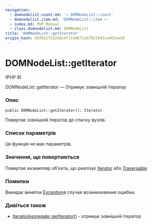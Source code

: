 ```yaml
---
navigation:
  - domnodelist.count.md: '« DOMNodeList::count'
  - domnodelist.item.md: 'DOMNodeList::item »'
  - index.md: PHP Manual
  - class.domnodelist.md: DOMNodeList
title: 'DOMNodeList::getIterator'
origin_hash: ddf652f5224dc9f1fa9671347921941ca401ea50
---
```

# DOMNodeList::getIterator

(PHP 8)

DOMNodeList::getIterator — Отримує зовнішній ітератор

### Опис

```methodsynopsis
public DOMNodeList::getIterator(): Iterator
```

Повертає зовнішній ітератор до списку вузлів.

### Список параметрів

Ця функція не має параметрів.

### Значення, що повертаються

Повертає екземпляр об'єкта, що реалізує [Iterator](class.iterator.md) або [Traversable](class.traversable.md)

### Помилки

Викидає виняток [Exception](class.exception.md)в случае возникновения ошибки.

### Дивіться також

-   [IteratorAggregate::getIterator()](iteratoraggregate.getiterator.md) \- отримує зовнішній ітератор
